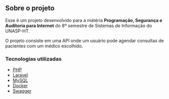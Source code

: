 <!-- ABOUT THE PROJECT -->

## Sobre o projeto

Esse é um projeto desenvolvido para a matéria <strong>Programação, Segurança e Auditoria para Internet</strong> do 8º semestre de Sistemas de Informação do UNASP-HT.

O projeto consiste em uma API onde um usuário pode agendar consultas de pacientes com um médico escolhido.

### Tecnologias utilizadas

- [PHP](https://www.php.net)
- [Laravel](https://laravel.com)
- [MySQL](https://www.mysql.com)
- [Docker](https://www.docker.com)
- [Swagger](https://swagger.io)
